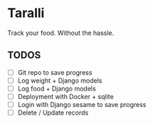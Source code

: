 # Taralli

Track your food. Without the hassle.

## TODOS

- [ ] Git repo to save progress
- [ ] Log weight + Django models
- [ ] Log food + Django models
- [ ] Deployment with Docker + sqlite
- [ ] Login with Django sesame to save progress
- [ ] Delete / Update records
